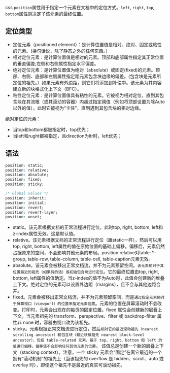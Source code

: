 css `position`属性用于指定一个元素在文档中的定位方式。`left`, `right`, `top`, `bottom`属性则决定了该元素的最终位置。

## 定位类型

* 定位元素（positioned element）：是计算位置值是相对、绝对、固定或粘性的元素。(换句话说，除了静态之外的任何东西。）
* 相对定位元素：是计算位置值是相对的元素。顶部和底部属性指定其正常位置的垂直偏差;左侧和右侧属性指定水平偏差。
* 绝对定位元素：是计算位置值为绝对（absolute）或固定(fixed)的元素。顶部、右侧、底部和左侧属性指定距元素包含块边缘的偏差。(包含块是元素所定位的祖先。）如果元素有外边距，则它们将添加到补偿中。该元素为其内容建立新的块格式化上下文（BFC）。
* 粘性定位元素：是计算位置值具有粘性的元素。它被视为相对定位，直到其包含块在其流根（或其滚动的容器）内超过指定阈值（例如将顶部设置为除Auto以外的值），此时它被视为“卡住”，直到遇到其包含块的相对边缘。

绝对定位的元素：
* 当top和bottom都被指定时，top优先；
* 当left和rught都被指定，且direction为ltr时，left优先；


## 语法

```css
position: static;
position: relative;
position: absolute;
position: fixed;
position: sticky;

/* Global values */
position: inherit;
position: initial;
position: revert;
position: revert-layer;
position: unset;
```

* static。该元素根据文档的正常流程进行定位。此时top, right, bottom, left和z-index属性无效。这是默认值。
* relative。该元素根据文档的正常流程进行定位（跟static一样），然后可以用top, right, bottom, left属性的值在原始位置的基础上偏移。偏移后，元素仍然占据原来的空间，不会影响其他元素的布局。position:relative对table-*-group, table-row, table-column, table-cell, table-caption元素无效。
* absolute。该元素会被移出正常文档流，并不为元素预留空间。`该元素相对于其位置最近的祖先（如果有的话）或初始包含块进行定位`。它的最终位置由top, right, bottom, left属性的值确定。当z-index的值不为Auto时，此值会创建新的堆叠上下文。绝对定位的元素可以设置外边距（margins），且不会与其他边距合并。
* fixed。元素会被移出正常文档流，并不为元素预留空间，而是`通过指定元素相对于屏幕视口（viewport）的位置来指定元素位置`。元素的位置在屏幕滚动时不会改变。打印时，元素会出现在的每页的固定位置。fixed 属性会创建新的层叠上下文。当元素祖先的 transform、perspective、filter 或 backdrop-filter 属性非 none 时，容器由视口改为该祖先。
* sticky。元素根据正常文档流进行定位，然后`相对它的最近滚动祖先（nearest scrolling ancestor）和包含块（最近块级祖先 nearest block-level ancestor），包括 table-related 元素，基于 top、right、bottom 和 left 的值进行偏移。偏移值不会影响任何其他元素的位置`。 该值总是创建一个新的层叠上下文（stacking context）。注意，一个 sticky 元素会“固定”在离它最近的一个拥有“滚动机制”的祖先上（当该祖先的 overflow 是 hidden、scroll、auto 或 overlay 时），即便这个祖先不是最近的真实可滚动祖先。


